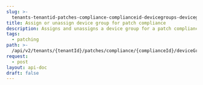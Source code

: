 ```yaml
---
slug: >-
  tenants-tenantid-patches-compliance-complianceid-devicegroups-devicegrpid-action
title: Assign or unassign device group for patch compliance
description: Assigns and unassigns a device group for a patch compliance.
tags:
  - patching
path: >-
  /api/v2/tenants/{tenantId}/patches/compliance/{complianceId}/deviceGroups/{deviceGrpId}/{action}
request:
  - post
layout: api-doc
draft: false
---
```

